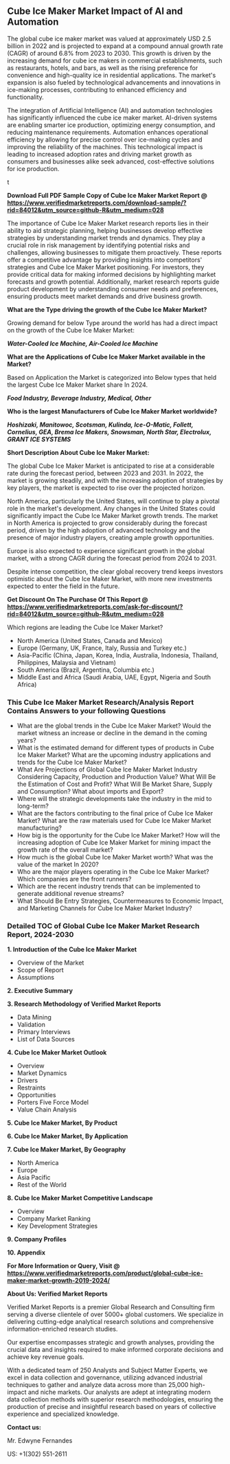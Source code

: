 <h2>Cube Ice Maker Market Impact of AI and Automation</h2><p>The global cube ice maker market was valued at approximately USD 2.5 billion in 2022 and is projected to expand at a compound annual growth rate (CAGR) of around 6.8% from 2023 to 2030. This growth is driven by the increasing demand for cube ice makers in commercial establishments, such as restaurants, hotels, and bars, as well as the rising preference for convenience and high-quality ice in residential applications. The market's expansion is also fueled by technological advancements and innovations in ice-making processes, contributing to enhanced efficiency and functionality.</p><p>The integration of Artificial Intelligence (AI) and automation technologies has significantly influenced the cube ice maker market. AI-driven systems are enabling smarter ice production, optimizing energy consumption, and reducing maintenance requirements. Automation enhances operational efficiency by allowing for precise control over ice-making cycles and improving the reliability of the machines. This technological impact is leading to increased adoption rates and driving market growth as consumers and businesses alike seek advanced, cost-effective solutions for ice production.</p>t</p><p id="" class=""><strong>Download Full PDF Sample Copy of Cube Ice Maker Market Report @ <a href="https://www.verifiedmarketreports.com/download-sample/?rid=84012&utm_source=github-R&utm_medium=028" target="_blank">https://www.verifiedmarketreports.com/download-sample/?rid=84012&utm_source=github-R&utm_medium=028</a></strong></p><p>The importance of&nbsp;Cube Ice Maker Market research reports lies in their ability to aid strategic planning, helping businesses develop effective strategies by understanding market trends and dynamics. They play a crucial role in risk management by identifying potential risks and challenges, allowing businesses to mitigate them proactively. These reports offer a competitive advantage by providing insights into competitors' strategies and Cube Ice Maker Market positioning. For investors, they provide critical data for making informed decisions by highlighting market forecasts and growth potential. Additionally, market research reports guide product development by understanding consumer needs and preferences, ensuring products meet market demands and drive business growth.</p><p><strong>What are the&nbsp;Type driving the growth of the Cube Ice Maker Market?</strong></p><p id="" class="">Growing demand for below Type around the world has had a direct impact on the growth of the Cube Ice Maker Market:</p><em><strong>Water-Cooled Ice Machine, Air-Cooled Ice Machine</strong></em></p><strong>What are the&nbsp;Applications&nbsp;of Cube Ice Maker Market available in the Market?</strong></p><p id="" class="">Based on Application the Market is categorized into Below types that held the largest Cube Ice Maker Market share In 2024.</p><em><strong>Food Industry, Beverage Industry, Medical, Other</strong></em></p><strong>Who is the largest Manufacturers of Cube Ice Maker Market worldwide?</strong></p><p><em><strong>Hoshizaki, Manitowoc, Scotsman, Kulinda, Ice-O-Matic, Follett, Cornelius, GEA, Brema Ice Makers, Snowsman, North Star, Electrolux, GRANT ICE SYSTEMS</strong></em></p><p id="" class=""><strong>Short Description About Cube Ice Maker Market:</strong></p><p>The global Cube Ice Maker Market is anticipated to rise at a considerable rate during the forecast period, between 2023 and 2031. In 2022, the market is growing steadily, and with the increasing adoption of strategies by key players, the market is expected to rise over the projected horizon.</p><p>North America, particularly the United States, will continue to play a pivotal role in the market's development. Any changes in the United States could significantly impact the Cube Ice Maker Market growth trends. The market in North America is projected to grow considerably during the forecast period, driven by the high adoption of advanced technology and the presence of major industry players, creating ample growth opportunities.</p><p>Europe is also expected to experience significant growth in the global market, with a strong CAGR during the forecast period from 2024 to 2031.</p><p>Despite intense competition, the clear global recovery trend keeps investors optimistic about the Cube Ice Maker Market, with more new investments expected to enter the field in the future.</p><p id="" class=""><strong>Get Discount On The Purchase Of This Report @ <a href="https://www.verifiedmarketreports.com/ask-for-discount/?rid=84012&utm_source=github-R&utm_medium=028" target="_blank">https://www.verifiedmarketreports.com/ask-for-discount/?rid=84012&utm_source=github-R&utm_medium=028</a></strong></p>Which regions are leading the Cube Ice Maker Market?</p><ul><li>North America (United States, Canada and Mexico)</li><li>Europe (Germany, UK, France, Italy, Russia and Turkey etc.)</li><li>Asia-Pacific (China, Japan, Korea, India, Australia, Indonesia, Thailand, Philippines, Malaysia and Vietnam)</li><li>South America (Brazil, Argentina, Columbia etc.)</li><li>Middle East and Africa (Saudi Arabia, UAE, Egypt, Nigeria and South Africa)</li></ul><h3 id="" class="">This Cube Ice Maker Market Research/Analysis Report Contains Answers to your following Questions</h3><ul><li>What are the global trends in the Cube Ice Maker Market? Would the market witness an increase or decline in the demand in the coming years?</li><li>What is the estimated demand for different types of products in Cube Ice Maker Market? What are the upcoming industry applications and trends for the Cube Ice Maker Market?</li><li>What Are Projections of Global Cube Ice Maker Market Industry Considering Capacity, Production and Production Value? What Will Be the Estimation of Cost and Profit? What Will Be Market Share, Supply and Consumption? What about imports and Export?</li><li>Where will the strategic developments take the industry in the mid to long-term?</li><li>What are the factors contributing to the final price of Cube Ice Maker Market? What are the raw materials used for Cube Ice Maker Market manufacturing?</li><li>How big is the opportunity for the Cube Ice Maker Market? How will the increasing adoption of Cube Ice Maker Market for mining impact the growth rate of the overall market?</li><li>How much is the global Cube Ice Maker Market worth? What was the value of the market In 2020?</li><li>Who are the major players operating in the Cube Ice Maker Market? Which companies are the front runners?</li><li>Which are the recent industry trends that can be implemented to generate additional revenue streams?</li><li>What Should Be Entry Strategies, Countermeasures to Economic Impact, and Marketing Channels for Cube Ice Maker Market Industry?</li></ul><h3 id="" class="">Detailed TOC of Global Cube Ice Maker Market Research Report, 2024-2030</h3><p id="" class=""><strong>1. Introduction of the Cube Ice Maker Market</strong></p><ul><li>Overview of the Market</li><li>Scope of Report</li><li>Assumptions</li></ul><p id="" class=""><strong>2. Executive Summary</strong></p><p id="" class=""><strong>3. Research Methodology of Verified Market Reports</strong></p><ul><li>Data Mining</li><li>Validation</li><li>Primary Interviews</li><li>List of Data Sources</li></ul><p id="" class=""><strong>4. Cube Ice Maker Market Outlook</strong></p><ul><li>Overview</li><li>Market Dynamics</li><li>Drivers</li><li>Restraints</li><li>Opportunities</li><li>Porters Five Force Model</li><li>Value Chain Analysis</li></ul><p id="" class=""><strong>5. Cube Ice Maker Market, By Product</strong></p><p id="" class=""><strong>6. Cube Ice Maker Market, By Application</strong></p><p id="" class=""><strong>7. Cube Ice Maker Market, By Geography</strong></p><ul><li>North America</li><li>Europe</li><li>Asia Pacific</li><li>Rest of the World</li></ul><p id="" class=""><strong>8. Cube Ice Maker Market Competitive Landscape</strong></p><ul><li>Overview</li><li>Company Market Ranking</li><li>Key Development Strategies</li></ul><p id="" class=""><strong>9. Company Profiles</strong></p><p id="" class=""><strong>10. Appendix</strong></p><p id="" class=""><strong>For More Information or Query, Visit @ <a href="https://www.verifiedmarketreports.com/product/global-cube-ice-maker-market-growth-2019-2024/" target="_blank">https://www.verifiedmarketreports.com/product/global-cube-ice-maker-market-growth-2019-2024/</a></strong></p><p id="" class=""><strong>About Us: Verified Market Reports</strong></p><p id="" class="">Verified Market Reports is a premier Global Research and Consulting firm serving a diverse clientele of over 5000+ global customers. We specialize in delivering cutting-edge analytical research solutions and comprehensive information-enriched research studies.</p><p id="" class="">Our expertise encompasses strategic and growth analyses, providing the crucial data and insights required to make informed corporate decisions and achieve key revenue goals.</p><p id="" class="">With a dedicated team of 250 Analysts and Subject Matter Experts, we excel in data collection and governance, utilizing advanced industrial techniques to gather and analyze data across more than 25,000 high-impact and niche markets. Our analysts are adept at integrating modern data collection methods with superior research methodologies, ensuring the production of precise and insightful research based on years of collective experience and specialized knowledge.</p><p id="" class=""><strong>Contact us:</strong></p><p id="" class="">Mr. Edwyne Fernandes</p><p id="" class="">US: +1(302) 551-2611</p>